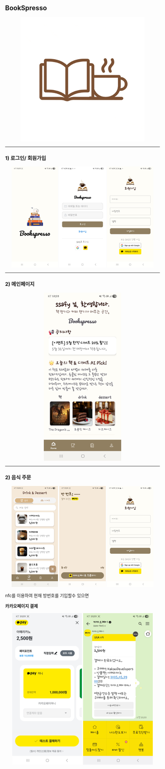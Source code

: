 ## BookSpresso
<p align="center">
  <img src="/image/0.png" width="80%" alt="메인 이미지 0" />
</p>

---
### 1) 로그인/ 회원가입

<p align="center">
  <img src="/image/8.jpg" width="30%" alt="로그인 이미지 1" />
  <img src="/image/9.jpg" width="30%" alt="로그인 이미지 2" />
  <img src="/image/10.jpg" width="30%" alt="로그인 이미지 3" />
</p>

---
### 2) 메인페이지
<p align="center">
  <img src="/image/1.jpg" width="50%" alt="메인 이미지 0" />
</p>

---
### 2) 음식 주문
<p align="center">
  <img src="/image/2.jpg" width="30%" alt="음식 이미지 1" />
  <img src="/image/12.jpg" width="30%" alt="음식 이미지 2" />
  <img src="/image/10.jpg" width="30%" alt="음식 이미지 3" />
</p>

nfc를 이용하여 현재 방번호를 기입할수 있으면 

**카카오페이지 결제**

<p align="center">
  <img src="/image/7.jpg" width="45%" alt="카카오페이지 이미지 1" />
  <img src="/image/14.jpg" width="45%" alt="카카오페이지 이미지 3" />
</p>
